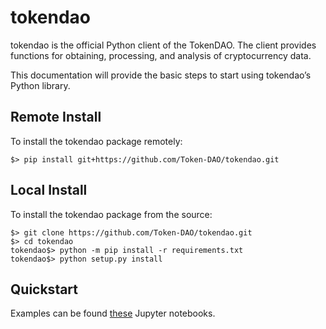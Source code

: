 
# tokendao
tokendao is the official Python client of the TokenDAO. The client provides functions for obtaining, processing, and analysis of cryptocurrency data. 

This documentation will provide the basic steps to start using tokendao’s Python library.

## Remote Install
To install the tokendao package remotely:

```
$> pip install git+https://github.com/Token-DAO/tokendao.git
```


## Local Install
To install the tokendao package from the source:
```
$> git clone https://github.com/Token-DAO/tokendao.git
$> cd tokendao
tokendao$> python -m pip install -r requirements.txt
tokendao$> python setup.py install
```

## Quickstart
Examples can be found [these](https://drive.google.com/drive/folders/19xSNhOOOfou4Mig9KnvUpXTyHVIkKuD_?usp=sharing) Jupyter notebooks. 